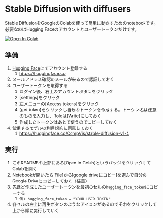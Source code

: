 # Stable Diffusion with diffusers

Stable DiffusionをGoogleのColabを使って簡単に動かすためのnotebookです。  
必要なのはHugging Faceのアカウントとユーザートークンだけです。

[![Open In Colab](https://colab.research.google.com/assets/colab-badge.svg)](https://colab.research.google.com/github/zett-8/stable-diffusion-with-diffusers-on-colab/blob/main/Run_Stable_Diffusion_with_HuggingFace_diffusers.ipynb)

## 準備
1. [Hugging Face](https://huggingface.co)にてアカウント登録する
    1. https://huggingface.co
1. メールアドレス確認のメールが来るので認証しておく
1. ユーザートークンを取得する
    1. ログイン後、右上のアカウントボタンをクリック
    1. [settings]をクリック
    1. 左メニューの[Access tokens]をクリック
    5. [get token]をクリックし自分のトークンを作成する。トークン名は任意のものを入力し、Roleは[Write]にしておく
    6. 作成したトークンはあとで使うのでコピーしておく
1. 使用するモデルの利用規約に同意しておく
    1. https://huggingface.co/CompVis/stable-diffusion-v1-4

    
    
## 実行
1. このREADMEの上部にある[Open in Colab]というバッジをクリックしてColabを開く
2. Notebookが開いたら[File]から[google driveにコピー]を選んで自分のGoogle Driveにコピーしておく（任意）
4. 先ほど作成したユーザートークンを最初のセルの`hugging_face_token`にコピーする
    1. `例) hugging_face_token = "YOUR USER TOKEN"`
6. 各セルの左上に再生ボタンのようなアイコンがあるのでそれをクリックして上から順に実行していく
